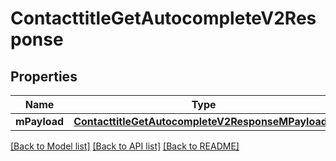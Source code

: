 # ContacttitleGetAutocompleteV2Response

## Properties
Name | Type | Description | Notes
------------ | ------------- | ------------- | -------------
**mPayload** | [**ContacttitleGetAutocompleteV2ResponseMPayload***](ContacttitleGetAutocompleteV2ResponseMPayload.md) |  | 

[[Back to Model list]](../README.md#documentation-for-models) [[Back to API list]](../README.md#documentation-for-api-endpoints) [[Back to README]](../README.md)


